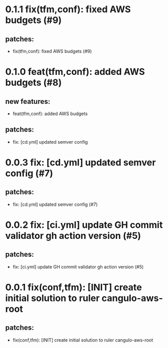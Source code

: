 # 0.1.1 fix(tfm,conf): fixed AWS budgets (#9)

## patches:
* fix(tfm,conf): fixed AWS budgets (#9)

# 0.1.0 feat(tfm,conf): added AWS budgets (#8)

## new features:
* feat(tfm,conf): added AWS budgets
## patches:
* fix: [cd.yml] updated semver config

# 0.0.3 fix: [cd.yml] updated semver config (#7)

## patches:
* fix: [cd.yml] updated semver config (#7)

# 0.0.2 fix: [ci.yml] update GH commit validator gh action version (#5)

## patches:
* fix: [ci.yml] update GH commit validator gh action version (#5)

# 0.0.1 fix(conf,tfm): [INIT] create initial solution to ruler cangulo-aws-root

## patches:
* fix(conf,tfm): [INIT] create initial solution to ruler cangulo-aws-root

